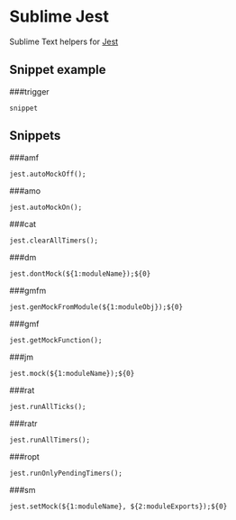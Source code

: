 Sublime Jest
============

Sublime Text helpers for [Jest](http://facebook.github.io/jest/)

## Snippet example

###trigger
```
snippet
```

## Snippets

###amf
```
jest.autoMockOff();
```

###amo
```
jest.autoMockOn();
```

###cat
```
jest.clearAllTimers();
```

###dm
```
jest.dontMock(${1:moduleName});${0}
```

###gmfm
```
jest.genMockFromModule(${1:moduleObj});${0}
```

###gmf
```
jest.getMockFunction();
```

###jm
```
jest.mock(${1:moduleName});${0}
```

###rat
```
jest.runAllTicks();
```

###ratr
```
jest.runAllTimers();
```

###ropt
```
jest.runOnlyPendingTimers();
```

###sm
```
jest.setMock(${1:moduleName}, ${2:moduleExports});${0}
```
